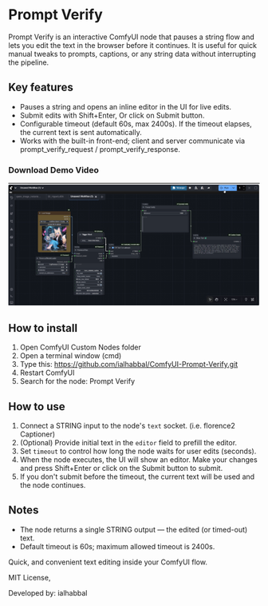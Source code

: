 # Prompt Verify

Prompt Verify is an interactive ComfyUI node that pauses a string flow and lets you edit the text in the browser before it continues. It is useful for quick manual tweaks to prompts, captions, or any string data without interrupting the pipeline.

## Key features
- Pauses a string and opens an inline editor in the UI for live edits.
- Submit edits with Shift+Enter, Or click on Submit button.
- Configurable timeout (default 60s, max 2400s). If the timeout elapses, the current text is sent automatically.
- Works with the built-in front-end; client and server communicate via prompt_verify_request / prompt_verify_response.

### Download Demo Video
[![Watch the demo](media/demo-thumbnail.png)](https://github.com/ialhabbal/Comfyui-Prompt-Verify/raw/main/media/Prompt-Verify.mp4)

## How to install
1. Open ComfyUI Custom Nodes folder
2. Open a terminal window (cmd)
3. Type this: https://github.com/ialhabbal/ComfyUI-Prompt-Verify.git
4. Restart ComfyUI
5. Search for the node: Prompt Verify

## How to use
1. Connect a STRING input to the node's `text` socket. (i.e. florence2 Captioner)
2. (Optional) Provide initial text in the `editor` field to prefill the editor.
3. Set `timeout` to control how long the node waits for user edits (seconds).
4. When the node executes, the UI will show an editor. Make your changes and press Shift+Enter or click on the Submit button to submit.
5. If you don't submit before the timeout, the current text will be used and the node continues.

## Notes
- The node returns a single STRING output — the edited (or timed-out) text.
- Default timeout is 60s; maximum allowed timeout is 2400s.

Quick, and convenient text editing inside your ComfyUI flow.

MIT License,

Developed by: ialhabbal
